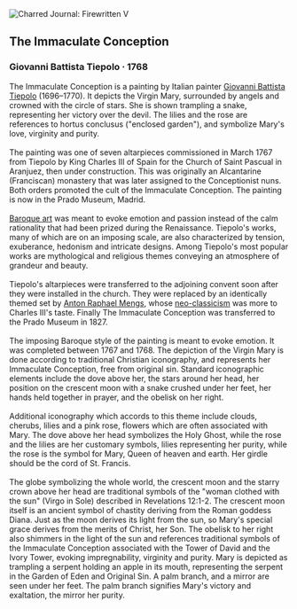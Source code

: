 <div class="artwork-of-the-day">
  <div class="container">
    <div class="img-wrapper">
      <img
        src="https://uploads0.wikiart.org/images/giovanni-battista-tiepolo/the-immaculate-conception-1768.jpg!Large.jpg"
        alt="Charred Journal: Firewritten V" />
    </div>
    <div class="artwork-detail">
      <div class="artwork-origin"> 
        <h2 class="artwork-name">The Immaculate Conception</h2>
        <h3 class="artist">
          Giovanni Battista Tiepolo
                    ·  1768
        </h3>
      </div>
      <p class="description">
        <span class="artwork-description-text ng-binding" ng-bind-html="viewModel.ArtworkOfTheDay.Description | unsafe">The Immaculate Conception is a painting by Italian painter <a target="_blank" href="/en/giovanni-battista-tiepolo">Giovanni Battista Tiepolo</a> (1696–1770). It depicts the Virgin Mary, surrounded by angels and crowned with the circle of stars. She is shown trampling a snake, representing her victory over the devil. The lilies and the rose are references to hortus conclusus ("enclosed garden"), and symbolize Mary's love, virginity and purity.
<br>
<br>The painting was one of seven altarpieces commissioned in March 1767 from Tiepolo by King Charles III of Spain for the Church of Saint Pascual in Aranjuez, then under construction. This was originally an Alcantarine (Franciscan) monastery that was later assigned to the Conceptionist nuns. Both orders promoted the cult of the Immaculate Conception. The painting is now in the Prado Museum, Madrid.
<br>
<br><a target="_blank" href="/en/artists-by-art-movement/baroque">Baroque art</a> was meant to evoke emotion and passion instead of the calm rationality that had been prized during the Renaissance. Tiepolo's works, many of which are on an imposing scale, are also characterized by tension, exuberance, hedonism and intricate designs. Among Tiepolo's most popular works are mythological and religious themes conveying an atmosphere of grandeur and beauty.
<br>
<br>Tiepolo's altarpieces were transferred to the adjoining convent soon after they were installed in the church. They were replaced by an identically themed set by <a target="_blank" href="/en/anton-raphael-mengs">Anton Raphael Mengs</a>, whose <a target="_blank" href="/en/artists-by-art-movement/neoclassicism">neo-classicism</a> was more to Charles III's taste. Finally The Immaculate Conception was transferred to the Prado Museum in 1827.
<br>
<br>The imposing Baroque style of the painting is meant to evoke emotion. It was completed between 1767 and 1768. The depiction of the Virgin Mary is done according to traditional Christian iconography, and represents her Immaculate Conception, free from original sin. Standard iconographic elements include the dove above her, the stars around her head, her position on the crescent moon with a snake crushed under her feet, her hands held together in prayer, and the obelisk on her right.
<br>
<br>Additional iconography which accords to this theme include clouds, cherubs, lilies and a pink rose, flowers which are often associated with Mary. The dove above her head symbolizes the Holy Ghost, while the rose and the lilies are her customary symbols, lilies representing her purity, while the rose is the symbol for Mary, Queen of heaven and earth. Her girdle should be the cord of St. Francis.
<br>
<br>The globe symbolizing the whole world, the crescent moon and the starry crown above her head are traditional symbols of the "woman clothed with the sun" (Virgo in Sole) described in Revelations 12:1-2. The crescent moon itself is an ancient symbol of chastity deriving from the Roman goddess Diana. Just as the moon derives its light from the sun, so Mary's special grace derives from the merits of Christ, her Son. The obelisk to her right also shimmers in the light of the sun and references traditional symbols of the Immaculate Conception associated with the Tower of David and the Ivory Tower, evoking impregnability, virginity and purity. Mary is depicted as trampling a serpent holding an apple in its mouth, representing the serpent in the Garden of Eden and Original Sin. A palm branch, and a mirror are seen under her feet. The palm branch signifies Mary's victory and exaltation, the mirror her purity.</span>
                        <div class="text-shadow-container" ng-show="showShadow" style=""></div>
      </p>
    </div>
  </div>

</div>

